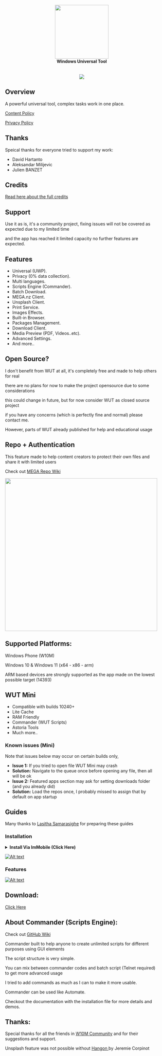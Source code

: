 <p align="center">
  <img src="assets/img/logo.png" width="176"><br>
  <b>Windows Universal Tool</b><br>
  <br><br>
  <img src="assets/img/screen.jpg"><br>
</p>

## Overview

A powerful universal tool, complex tasks work in one place.

<a href="https://github.com/basharast/wut/wiki/Content">Content Policy</a>

<a href="https://github.com/basharast/wut/wiki/Privacy">Privacy Policy</a>

## Thanks

Speical thanks for everyone tried to support my work:
- David Hartanto
- Aleksandar Milijevic
- Julien BANZET

## Credits

[Read here about the full credits](https://github.com/basharast/wut/wiki/Credits)

## Support

Use it as is, it's a community project, fixing issues will not be covered as expected due to my limited time

and the app has reached it limited capacity no further features are expected.


## Features

- Universal (UWP).
- Privacy (0% data collection).
- Multi languages.
- Scripts Engine (Commander).
- Batch Download.
- MEGA.nz Client.
- Unsplash Client.
- Print Service.
- Images Effects.
- Built-in Browser.
- Packages Management.
- Download Client.
- Media Preview (PDF, Videos..etc).
- Advanced Settings.
- And more..

## Open Source?

I don't benefit from WUT at all, it's completely free and made to help others for real

there are no plans for now to make the project opensource due to some considerations

this could change in future, but for now consider WUT as closed source project

if you have any concerns (which is perfectly fine and normal) please contact me.

However, parts of WUT already published for help and educational usage


## Repo + Authentication

This feature made to help content creators to protect their own files and share it with limited users

Check out <a href="https://github.com/basharast/wut/wiki/Mega-Repo">MEGA Repo Wiki</a>

<img src="https://user-images.githubusercontent.com/3244951/187730675-83997527-452a-4403-a398-7d2fa6927c43.jpg" width="500"/>


## Supported Platforms:

Windows Phone (W10M)

Windows 10 & Windows 11 (x64 - x86 - arm)

ARM based devices are strongly supported as the app made on the lowest possible target (14393)

## WUT Mini

- Compatible with builds 10240+
- Lite Cache
- RAM Friendly
- Commander (WUT Scripts)
- Astoria Tools
- Much more..

### Known issues (Mini)
Note that issues below may occur on certain builds only,
- **Issue 1:** If you tried to open file WUT Mini may crash
- **Solution:** Navigate to the queue once before opening any file, then all will be ok
- **Issue 2:** Featured apps section may ask for setting downloads folder (and you already did)
- **Solution:** Load the repos once, I probably missed to assign that by default on app startup


## Guides

Many thanks to [Lasitha Samarasighe](https://www.t.me/Lasitha_S) for preparing these guides

### Installation
<details>
  <summary><strong>Install Via ImMobile (Click Here)</strong></summary>
  <br>


https://github.com/user-attachments/assets/86d0218a-8785-4c36-a33b-0a9869d6b157


</details>

[![Alt text](https://img.youtube.com/vi/gwEjgnBck-A/0.jpg)](https://www.youtube.com/watch?v=gwEjgnBck-A)


### Features 
[![Alt text](https://img.youtube.com/vi/pGwtzEpE-nU/0.jpg)](https://www.youtube.com/watch?v=pGwtzEpE-nU)


## Download:

<a href="https://github.com/basharast/wut/releases/latest">Click Here</a>


## About Commander (Scripts Engine):

Check out <a href="https://github.com/basharast/wut/wiki">GitHub Wiki</a>

Commander built to help anyone to create unlimited scripts for different purposes using GUI elements

The script structure is very simple.

You can mix between commander codes and batch script (Telnet required) to get more advanced usage

I tried to add commands as much as I can to make it more usable.

Commander can be used like Automate.

Checkout the documentation with the installation file for more details and demos.


## Thanks:

Special thanks for all the friends in <a href="https://t.me/Windows10Phone">W10M Community</a> and for their suggestions and support.

Unsplash feature was not possible without [Hangon ](https://github.com/rootasjey/Hangon) by Jeremie Corpinot 

